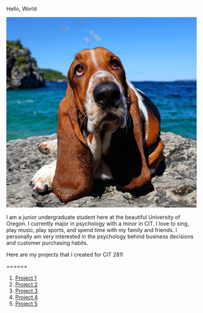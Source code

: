 Hello, World

![Weyho!](dean.jpeg "Dean!")

I am a junior undergraduate student here at the beautiful University of Oregon. I currently major in psychology with a minor in CIT. I love to sing, play music, play sports, and spend time with my family and friends. I personally am very interested in the psychology behind business decisions and customer purchasing habits.

Here are my projects that I created for CIT 281!

======

1.  [Project 1](https://github.com/UO-CIT/project-1-jupiterbreuner)
2.  [Project 2](https://github.com/UO-CIT/project-2-jupiterbreuner)
3.  [Project 3](https://github.com/UO-CIT/project-3-jupiterbreuner)
4.  [Project 4](https://github.com/UO-CIT/project-4-jupiterbreuner)
5.  [Project 5](https://github.com/UO-CIT/project-5-jupiterbreuner)
